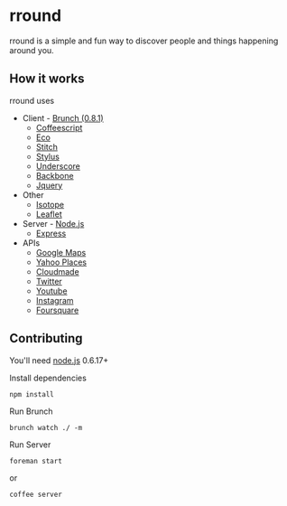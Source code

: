 # rround

rround is a simple and fun way to discover people and things happening around you.

## How it works

rround uses 

* Client - [Brunch (0.8.1)](http://brunch.io)
	* [Coffeescript](https://github.com/jashkenas/coffee-script)
	* [Eco](https://github.com/sstephenson/eco)
	* [Stitch](https://github.com/sstephenson/stitch)
	* [Stylus](https://github.com/learnboost/stylus)
	* [Underscore](https://github.com/documentcloud/underscore)
	* [Backbone](https://github.com/documentcloud/backbone)
	* [Jquery](https://github.com/jquery/jquery)
* Other
	* [Isotope](https://github.com/desandro/isotope)
	* [Leaflet](https://github.com/CloudMade/Leaflet)
* Server - [Node.js](http://nodejs.org/)
	* [Express](https://github.com/visionmedia/express)
* APIs
	* [Google Maps](https://developers.google.com/maps/)
	* [Yahoo Places](http://developer.yahoo.com/geo/placefinder/)
	* [Cloudmade](http://developers.cloudmade.com/projects/show/web-maps-studio)
	* [Twitter](https://dev.twitter.com/)
	* [Youtube](https://developers.google.com/youtube/)
	* [Instagram](http://instagram.com/developer/)
	* [Foursquare](https://developer.foursquare.com/)
	

## Contributing
You'll need [node.js](http://nodejs.org/) 0.6.17+

Install dependencies

	npm install
	
Run Brunch

	brunch watch ./ -m
	
Run Server

	foreman start
	
or

	coffee server